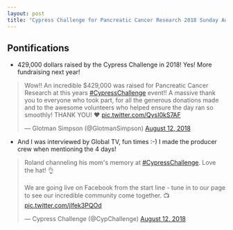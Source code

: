 ```yaml
---
layout: post
title: "Cypress Challenge for Pancreatic Cancer Research 2018 Sunday August 12, 2018 raised $429,000, yay! See you next yar"
---
```


## Pontifications

* 429,000 dollars raised by the Cypress Challenge in 2018! Yes! More fundraising next year!

<blockquote class="twitter-tweet" data-lang="en"><p lang="en" dir="ltr">Wow!! An incredible $429,000 was raised for Pancreatic Cancer Research at this years <a href="https://twitter.com/hashtag/CypressChallenge?src=hash&amp;ref_src=twsrc%5Etfw">#CypressChallenge</a> event!! A massive thank you to everyone who took part, for all the generous donations made and to the awesome volunteers who helped ensure the day ran so smoothly! THANK YOU! ❤ <a href="https://t.co/QysI0kS7AF">pic.twitter.com/QysI0kS7AF</a></p>&mdash; Glotman Simpson (@GlotmanSimpson) <a href="https://twitter.com/GlotmanSimpson/status/1028771456505675776?ref_src=twsrc%5Etfw">August 12, 2018</a></blockquote>
<script async src="https://platform.twitter.com/widgets.js" charset="utf-8"></script>

* And I was interviewed by Global TV, fun times :-) I made the producer crew when mentioning the 4 days!

<blockquote class="twitter-tweet" data-lang="en"><p lang="en" dir="ltr">Roland channeling his mom&#39;s memory at <a href="https://twitter.com/hashtag/CypressChallenge?src=hash&amp;ref_src=twsrc%5Etfw">#CypressChallenge</a>. Love the hat! 👌 <br><br>We are going live on Facebook from the start line - tune in to our page to see our incredible community come together. 📺 <a href="https://t.co/jlfek3PQOd">pic.twitter.com/jlfek3PQOd</a></p>&mdash; Cypress Challenge (@CypChallenge) <a href="https://twitter.com/CypChallenge/status/1028667200394022912?ref_src=twsrc%5Etfw">August 12, 2018</a></blockquote>
<script async src="https://platform.twitter.com/widgets.js" charset="utf-8"></script>


 
